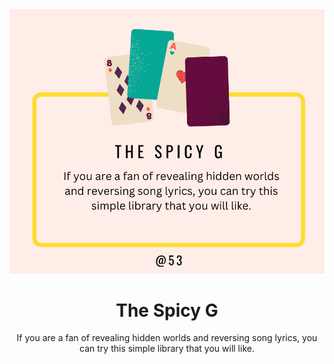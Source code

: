 
<div align="center">

  <img src="./logo.png" alt="logo"  height="auto" />
  <h1>The Spicy G </h1>
  
  <p>
If you are a fan of revealing hidden worlds and reversing song lyrics, you can try this simple library that you will like.
  </p>

</div>